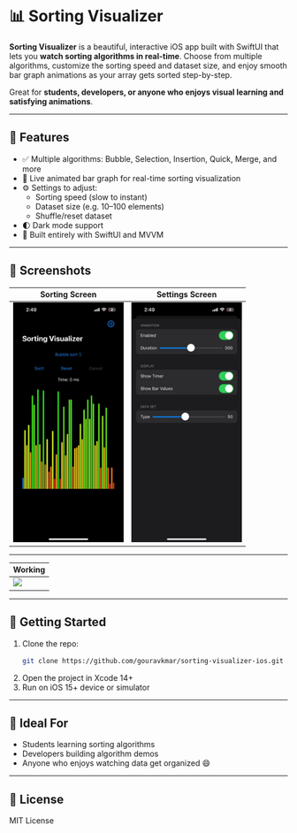 
# 📊 Sorting Visualizer

**Sorting Visualizer** is a beautiful, interactive iOS app built with SwiftUI that lets you **watch sorting algorithms in real-time**. Choose from multiple algorithms, customize the sorting speed and dataset size, and enjoy smooth bar graph animations as your array gets sorted step-by-step.

Great for **students, developers, or anyone who enjoys visual learning and satisfying animations**.

---

## 🔧 Features

- ✅ Multiple algorithms: Bubble, Selection, Insertion, Quick, Merge, and more
- 🎨 Live animated bar graph for real-time sorting visualization
- ⚙️ Settings to adjust:
  - Sorting speed (slow to instant)
  - Dataset size (e.g. 10–100 elements)
  - Shuffle/reset dataset
- 🌓 Dark mode support
- 🧪 Built entirely with SwiftUI and MVVM

---

## 📸 Screenshots

| Sorting Screen | Settings Screen |
|----------------|-----------------|
| <img src="ScreenShots/MainPage.jpeg" width="200"/> | <img src="ScreenShots/SettingPage.jpeg" width="200"/> |

---

| Working |
|----------------|
| <img src="ScreenShots/Working.gif" width="200"/> |

---


## 🚀 Getting Started

1. Clone the repo:
   ```bash
   git clone https://github.com/gouravkmar/sorting-visualizer-ios.git
   ```
2. Open the project in Xcode 14+  
3. Run on iOS 15+ device or simulator

---

## 👥 Ideal For

- Students learning sorting algorithms
- Developers building algorithm demos
- Anyone who enjoys watching data get organized 😄

---

## 📄 License

MIT License
